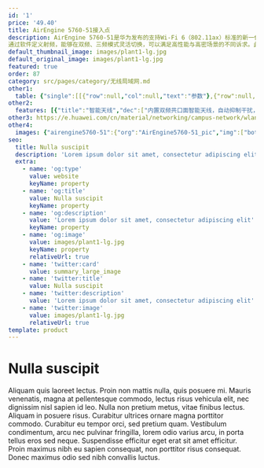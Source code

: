 ```yaml
---
id: '1'
price: '49.40'
title: AirEngine 5760-51接入点
description: AirEngine 5760-51是华为发布的支持Wi-Fi 6（802.11ax）标准的新一代室内AP，适合部署在企业办公、零售、制造等场景。
通过软件定义射频，能够在双频、三频模式灵活切换，可以满足高性能与高密场景的不同诉求。此外通过RTU软件License可提升空间流数量，并支持独立射频扫描，适合于在高干扰场景部署。内置智能天线，有效提升信号的增益，信号随用户而动，覆盖无死角。
default_thumbnail_image: images/plant1-lg.jpg
default_original_image: images/plant1-lg.jpg
featured: true
order: 87
category: src/pages/category/无线局域网.md
other1: 
  table: {"single":[[{"row":null,"col":null,"text":"参数"},{"row":null,"col":null,"text":"AirEngine 5760-51"}],[{"row":null,"col":null,"text":"尺寸（直径×高）"},{"row":null,"col":null,"text":"Φ220mm×50mm"}],[{"row":null,"col":null,"text":"电源输入"},{"row":null,"col":null,"text":"DC：48V±10%\nPoE供电：满足802.3bt以太网供电标准"}],[{"row":null,"col":null,"text":"最大用户数"},{"row":null,"col":null,"text":"1024（双射频模式）\n1152（三射频模式）\n说明：使用环境不同实际用户数存在差异。"}],[{"row":null,"col":null,"text":"接口"},{"row":null,"col":null,"text":"1x5GE + 1xGE电口"}],[{"row":null,"col":null,"text":"物联网"},{"row":null,"col":null,"text":"内置物联网插槽"}],[{"row":null,"col":null,"text":"工作温度"},{"row":null,"col":null,"text":" -10℃ ～+50℃"}],[{"row":null,"col":null,"text":"天线类型"},{"row":null,"col":null,"text":"内置智能天线"}],[{"row":null,"col":null,"text":"MIMO:空间流"},{"row":null,"col":null,"text":"基础能力：\n2.4GHz: 2×2:2，5GHz: 4×4:4\n2.4GHz: 2×2:2，5GHz-0: 2×2:2，5GHz-1: 2×2:2\nRTU License 升级：\n2.4GHz: 4×4:4，5GHz: 4×4:4\n2.4GHz: 2×2:2，5GHz-0: 2×2:2，5GHz-1: 4×4:4"}],[{"row":null,"col":null,"text":"无线协议"},{"row":null,"col":null,"text":"802.11a/b/g/n/ac/ac wave2/ax"}],[{"row":null,"col":null,"text":"最高PHY速率"},{"row":null,"col":null,"text":"基础能力：5.37Gbps\nRTU License 升级：5.95Gbps"}]]}
other2:
  features: [{"title":"智能天线","dec":["内置双频共口面智能天线，自动抑制干扰，覆盖半径提升20%，同位置信号强度提升100%，给用户带来稳定无死角的覆盖"]},{"title":"软件定义射频","dec":["双射频和三射频灵活切换，并发容量提升高达50%，灵活适应高带宽、高并发场景。"]},{"title":"物联网扩展","dec":["默认支持蓝牙5.0，此外通过内置双IoT插槽设计以及USB接口，可在一台AP上灵活支持多种物联网协议，如：RFID，ZigBee等，满足各类物联网终端的接入需求"]}]
other3: https://e.huawei.com/cn/material/networking/campus-network/wlan/33dd63cd4ee243bc8d959010ae5a213f
other4:
  images: {"airengine5760-51":{"org":"AirEngine5760-51_pic","img":["bottom.png","front.png","front_left.png","front_right.png","front_top.png","front_top_2.png","rear_top.png","top.png"]}}
seo:
  title: Nulla suscipit
  description: 'Lorem ipsum dolor sit amet, consectetur adipiscing elit'
  extra:
    - name: 'og:type'
      value: website
      keyName: property
    - name: 'og:title'
      value: Nulla suscipit
      keyName: property
    - name: 'og:description'
      value: 'Lorem ipsum dolor sit amet, consectetur adipiscing elit'
      keyName: property
    - name: 'og:image'
      value: images/plant1-lg.jpg
      keyName: property
      relativeUrl: true
    - name: 'twitter:card'
      value: summary_large_image
    - name: 'twitter:title'
      value: Nulla suscipit
    - name: 'twitter:description'
      value: 'Lorem ipsum dolor sit amet, consectetur adipiscing elit'
    - name: 'twitter:image'
      value: images/plant1-lg.jpg
      relativeUrl: true
template: product
---
```


# Nulla suscipit

Aliquam quis laoreet lectus. Proin non mattis nulla, quis posuere mi. Mauris venenatis, magna at pellentesque commodo, lectus risus vehicula elit, nec dignissim nisl sapien id leo. Nulla non pretium metus, vitae finibus lectus. Aliquam in posuere risus. Curabitur ultrices ornare magna porttitor commodo. Curabitur eu tempor orci, sed pretium quam. Vestibulum condimentum, arcu nec pulvinar fringilla, lorem odio varius arcu, in porta tellus eros sed neque. Suspendisse efficitur eget erat sit amet efficitur. Proin maximus nibh eu sapien consequat, non porttitor risus consequat. Donec maximus odio sed nibh convallis luctus.